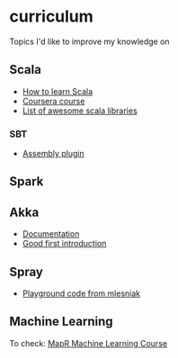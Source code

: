 # curriculum
Topics I'd like to improve my knowledge on

## Scala

* [How to learn Scala](http://blog.codacy.com/2015/07/03/how-to-learn-scala/#gs.tmDxJYo)
* [Coursera course](https://class.coursera.org/progfun-005)
* [List of awesome scala libraries](https://github.com/lauris/awesome-scala)

### SBT

* [Assembly plugin](https://github.com/sbt/sbt-assembly)

## Spark


## Akka

* [Documentation](http://doc.akka.io/docs/akka/current/scala.html)
* [Good first introduction](http://www.reactive.io/tips/2014/03/28/getting-started-with-actor-based-programming-using-scala-and-akka/)

## Spray

* [Playground code from mlesniak](https://github.com/mlesniak/spray-playground)

## Machine Learning

To check: [MapR Machine Learning Course](http://www.broadwayworld.com/bwwgeeks/article/MapR-Unveils-Free-Complete-Apache-Spark-Training-and-Developer-Certification-20160217)
